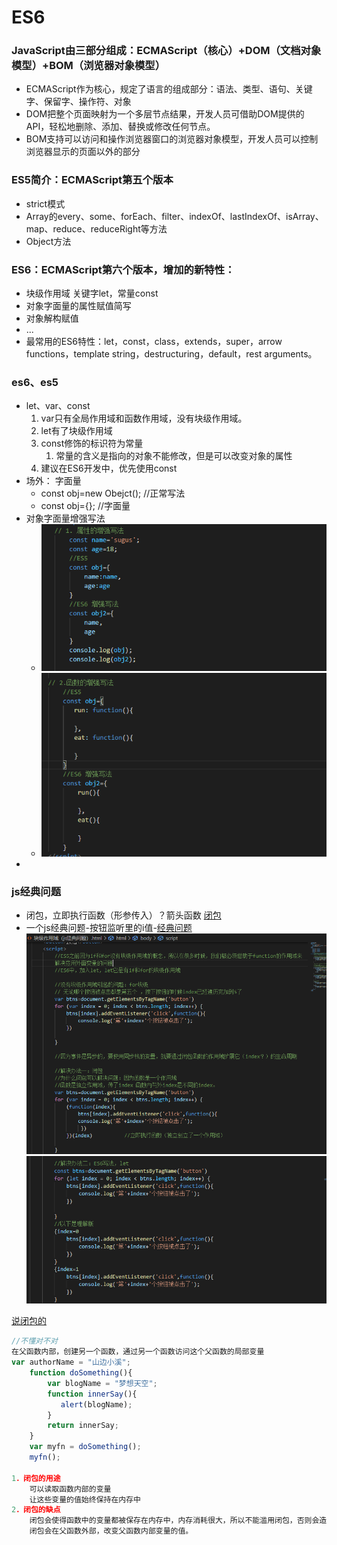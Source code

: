 # ES6
### JavaScript由三部分组成：ECMAScript（核心）+DOM（文档对象模型）+BOM（浏览器对象模型）
* ECMAScript作为核心，规定了语言的组成部分：语法、类型、语句、关键字、保留字、操作符、对象
* DOM把整个页面映射为一个多层节点结果，开发人员可借助DOM提供的API，轻松地删除、添加、替换或修改任何节点。
* BOM支持可以访问和操作浏览器窗口的浏览器对象模型，开发人员可以控制浏览器显示的页面以外的部分
### ES5简介：ECMAScript第五个版本
* strict模式
* Array的every、some、forEach、filter、indexOf、lastIndexOf、isArray、map、reduce、reduceRight等方法
* Object方法
### ES6：ECMAScript第六个版本，增加的新特性：
* 块级作用域 关键字let，常量const
* 对象字面量的属性赋值简写
* 对象解构赋值
* ...
* 最常用的ES6特性：let，const，class，extends，super，arrow functions，template string，destructuring，default，rest arguments。
### es6、es5
* let、var、const
	1. var只有全局作用域和函数作用域，没有块级作用域。
	2. let有了块级作用域
	3. const修饰的标识符为常量
		1. 常量的含义是指向的对象不能修改，但是可以改变对象的属性
	4. 建议在ES6开发中，优先使用const
* 场外： 字面量 
	* const obj=new Obejct();	//正常写法
	* const obj={};		//字面量
* 对象字面量增强写法
	* ![属性增强写法](es6zq1.png)
	* ![属性增强写法](es6zq2.png)
* 
### js经典问题
* 闭包，立即执行函数（形参传入）？箭头函数
[闭包](https://blog.csdn.net/educast/article/details/69567650)
* 一个js经典问题-按钮监听里的i值-[经典问题](https://blog.csdn.net/qq_25107499/article/details/52644796)
 ![块级作用域](zuoyongyu1.png)
 ![块级作用域](zuoyongyu2.png)

[说闭包的](https://blog.csdn.net/weixin_47087729/article/details/106526993)

```js
//不懂对不对
在父函数内部，创建另一个函数，通过另一个函数访问这个父函数的局部变量
var authorName = "山边小溪";
    function doSomething(){
        var blogName = "梦想天空";
        function innerSay(){
           alert(blogName);
        }
        return innerSay;
    }
    var myfn = doSomething();
    myfn();

1．闭包的用途
    可以读取函数内部的变量
    让这些变量的值始终保持在内存中
2．闭包的缺点
    闭包会使得函数中的变量都被保存在内存中，内存消耗很大，所以不能滥用闭包，否则会造成网页的性能问题，在IE中可能导致内存泄露。
    闭包会在父函数外部，改变父函数内部变量的值。
```

